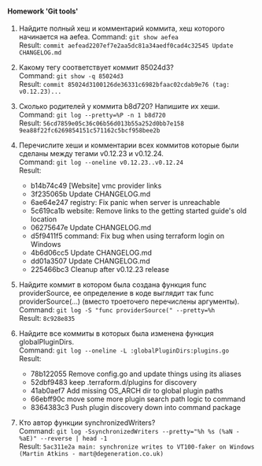 #### Homework __'Git tools'__

1. Найдите полный хеш и комментарий коммита, хеш которого начинается на aefea.
Command: `git show aefea`  
Result: `commit aefead2207ef7e2aa5dc81a34aedf0cad4c32545
Update CHANGELOG.md`

2. Какому тегу соответствует коммит 85024d3?  
Command: `git show -q 85024d3`  
Result: `commit 85024d3100126de36331c6982bfaac02cdab9e76 (tag: v0.12.23)...`

3. Сколько родителей у коммита b8d720? Напишите их хеши.  
Command: `git log --pretty=%P -n 1 b8d720`  
Result: `56cd7859e05c36c06b56d013b55a252d0bb7e158 9ea88f22fc6269854151c571162c5bcf958bee2b`  

4. Перечислите хеши и комментарии всех коммитов которые были сделаны между тегами v0.12.23 и v0.12.24.  
Command: `git log --oneline v0.12.23..v0.12.24`  
Result:
    - b14b74c49 [Website] vmc provider links  
    - 3f235065b Update CHANGELOG.md
    - 6ae64e247 registry: Fix panic when server is unreachable
    - 5c619ca1b website: Remove links to the getting started guide's old location
    - 06275647e Update CHANGELOG.md
    - d5f9411f5 command: Fix bug when using terraform login on Windows
    - 4b6d06cc5 Update CHANGELOG.md
    - dd01a3507 Update CHANGELOG.md
    - 225466bc3 Cleanup after v0.12.23 release  

5. Найдите коммит в котором была создана функция func providerSource, ее определение в коде выглядит так func providerSource(...) (вместо троеточего перечислены аргументы).  
Command: `git log -S "func providerSource(" --pretty=%h`  
Result: `8c928e835`

6. Найдите все коммиты в которых была изменена функция globalPluginDirs.  
Command: `git log --oneline -L :globalPluginDirs:plugins.go`  
Result:
    - 78b122055 Remove config.go and update things using its aliases
    - 52dbf9483 keep .terraform.d/plugins for discovery
    - 41ab0aef7 Add missing OS_ARCH dir to global plugin paths
    - 66ebff90c move some more plugin search path logic to command
    - 8364383c3 Push plugin discovery down into command package

7. Кто автор функции synchronizedWriters?  
Command: `git log -SsynchronizedWriters --pretty="%h %s (%aN - %aE)" --reverse | head -1`  
Result: `5ac311e2a main: synchronize writes to VT100-faker on Windows (Martin Atkins - mart@degeneration.co.uk)`